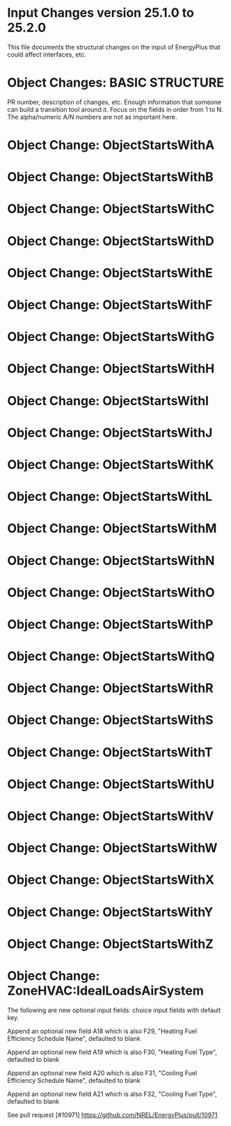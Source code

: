 Input Changes version 25.1.0 to 25.2.0
======================================

This file documents the structural changes on the input of EnergyPlus that could affect interfaces, etc.

# Object Changes: BASIC STRUCTURE

PR number, description of changes, etc.
Enough information that someone can build a transition tool around it.
Focus on the fields in order from 1 to N.
The alpha/numeric A/N numbers are not as important here.

# Object Change: ObjectStartsWithA

# Object Change: ObjectStartsWithB

# Object Change: ObjectStartsWithC

# Object Change: ObjectStartsWithD

# Object Change: ObjectStartsWithE

# Object Change: ObjectStartsWithF

# Object Change: ObjectStartsWithG

# Object Change: ObjectStartsWithH

# Object Change: ObjectStartsWithI

# Object Change: ObjectStartsWithJ

# Object Change: ObjectStartsWithK

# Object Change: ObjectStartsWithL

# Object Change: ObjectStartsWithM

# Object Change: ObjectStartsWithN

# Object Change: ObjectStartsWithO

# Object Change: ObjectStartsWithP

# Object Change: ObjectStartsWithQ

# Object Change: ObjectStartsWithR

# Object Change: ObjectStartsWithS

# Object Change: ObjectStartsWithT

# Object Change: ObjectStartsWithU

# Object Change: ObjectStartsWithV

# Object Change: ObjectStartsWithW

# Object Change: ObjectStartsWithX

# Object Change: ObjectStartsWithY

# Object Change: ObjectStartsWithZ

# Object Change: ZoneHVAC:IdealLoadsAirSystem

The following are new optional input fields: choice input fields with default key.

Append an optional new field A18 which is also F29, "Heating Fuel Efficiency Schedule Name", defaulted to blank

Append an optional new field A19 which is also F30, "Heating Fuel Type", defaulted to blank

Append an optional new field A20 which is also F31, "Cooling Fuel Efficiency Schedule Name", defaulted to blank

Append an optional new field A21 which is also F32, "Cooling Fuel Type", defaulted to blank

See pull request [#10971] https://github.com/NREL/EnergyPlus/pull/10971
